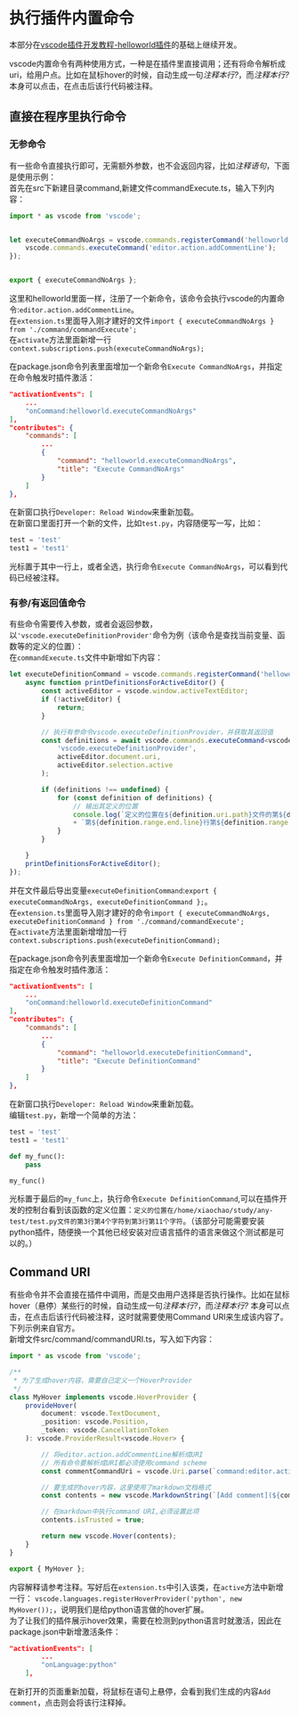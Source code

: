 # 执行插件内置命令

本部分在[vscode插件开发教程-helloworld插件](https://blog.csdn.net/qq_30794691/article/details/113063862)的基础上继续开发。  

vscode内置命令有两种使用方式，一种是在插件里直接调用；还有将命令解析成uri，给用户点。比如在鼠标hover的时候，自动生成一句*注释本行?*，而*注释本行?* 本身可以点击，在点击后该行代码被注释。

## 直接在程序里执行命令

### 无参命令

有一些命令直接执行即可，无需额外参数，也不会返回内容，比如*注释语句*，下面是使用示例：  
首先在src下新建目录command,新建文件commandExecute.ts，输入下列内容：

```typescript
import * as vscode from 'vscode';


let executeCommandNoArgs = vscode.commands.registerCommand('helloworld.executeCommandNoArgs', () => {
    vscode.commands.executeCommand('editor.action.addCommentLine');
});


export { executeCommandNoArgs };
```

这里和helloworld里面一样，注册了一个新命令，该命令会执行vscode的内置命令:`editor.action.addCommentLine`。  
在`extension.ts`里面导入刚才建好的文件`import { executeCommandNoArgs } from './command/commandExecute';`  
在`activate`方法里面新增一行`context.subscriptions.push(executeCommandNoArgs);`  

在package.json命令列表里面增加一个新命令`Execute CommandNoArgs`，并指定在命令触发时插件激活：

```json
"activationEvents": [
    ...
    "onCommand:helloworld.executeCommandNoArgs"
],
"contributes": {
    "commands": [
        ...
        {
            "command": "helloworld.executeCommandNoArgs",
            "title": "Execute CommandNoArgs"
        }
    ]
},
```

在新窗口执行`Developer: Reload Window`来重新加载。  
在新窗口里面打开一个新的文件，比如`test.py`，内容随便写一写，比如：

```python
test = 'test'
test1 = 'test1'
```

光标置于其中一行上，或者全选，执行命令`Execute CommandNoArgs`，可以看到代码已经被注释。

### 有参/有返回值命令

有些命令需要传入参数，或者会返回参数，以`'vscode.executeDefinitionProvider'`命令为例（该命令是查找当前变量、函数等的定义的位置）：  
在`commandExecute.ts`文件中新增如下内容：  

```typescript
let executeDefinitionCommand = vscode.commands.registerCommand('helloworld.executeDefinitionCommand', () => {
    async function printDefinitionsForActiveEditor() {
        const activeEditor = vscode.window.activeTextEditor;
        if (!activeEditor) {
            return;
        }

        // 执行有参命令vscode.executeDefinitionProvider，并获取其返回值
        const definitions = await vscode.commands.executeCommand<vscode.Location[]>(
            'vscode.executeDefinitionProvider',
            activeEditor.document.uri,
            activeEditor.selection.active
        );

        if (definitions !== undefined) {
            for (const definition of definitions) {
                // 输出其定义的位置
                console.log(`定义的位置在${definition.uri.path}文件的第${definition.range.start.line}行第${definition.range.start.character}个字符到`
                + `第${definition.range.end.line}行第${definition.range.end.character}个字符`);
            }
        }

    }
    printDefinitionsForActiveEditor();
});
```

并在文件最后导出变量`executeDefinitionCommand`:`export { executeCommandNoArgs, executeDefinitionCommand };`。  
在`extension.ts`里面导入刚才建好的命令`import { executeCommandNoArgs, executeDefinitionCommand } from './command/commandExecute';`  
在`activate`方法里面新增增加一行`context.subscriptions.push(executeDefinitionCommand);`

在package.json命令列表里面增加一个新命令`Execute DefinitionCommand`，并指定在命令触发时插件激活：

```json
"activationEvents": [
    ...
    "onCommand:helloworld.executeDefinitionCommand"
],
"contributes": {
    "commands": [
        ...
        {
            "command": "helloworld.executeDefinitionCommand",
            "title": "Execute DefinitionCommand"
        }
    ]
},
```

在新窗口执行`Developer: Reload Window`来重新加载。  
编辑`test.py`，新增一个简单的方法：  

```python
test = 'test'
test1 = 'test1'

def my_func():
    pass

my_func()
```

光标置于最后的`my_func`上，执行命令`Execute DefinitionCommand`,可以在插件开发的控制台看到该函数的定义位置：`定义的位置在/home/xiaochao/study/any-test/test.py文件的第3行第4个字符到第3行第11个字符`。（该部分可能需要安装python插件，随便换一个其他已经安装对应语言插件的语言来做这个测试都是可以的。）  

## Command URI

有些命令并不会直接在插件中调用，而是交由用户选择是否执行操作。比如在鼠标hover（悬停）某些行的时候，自动生成一句*注释本行?*，而*注释本行?* 本身可以点击，在点击后该行代码被注释，这时就需要使用Command URI来生成该内容了。 下列示例来自官方。  
新增文件src/command/commandURI.ts，写入如下内容：

```typescript
import * as vscode from 'vscode';

/**
 * 为了生成hover内容，需要自己定义一个HoverProvider
 */
class MyHover implements vscode.HoverProvider {
    provideHover(
        document: vscode.TextDocument,
        _position: vscode.Position,
        _token: vscode.CancellationToken
    ): vscode.ProviderResult<vscode.Hover> {

        // 将editor.action.addCommentLine解析成URI
        // 所有命令要解析成URI都必须使用command scheme
        const commentCommandUri = vscode.Uri.parse(`command:editor.action.addCommentLine`);

        // 要生成的hover内容，这里使用了markdown文档格式
        const contents = new vscode.MarkdownString(`[Add comment](${commentCommandUri})`);

        // 在markdown中执行command URI,必须设置此项
        contents.isTrusted = true;

        return new vscode.Hover(contents);
    }
}

export { MyHover };
```

内容解释请参考注释。写好后在`extension.ts`中引入该类，在`active`方法中新增一行：
`vscode.languages.registerHoverProvider('python', new MyHover());`，说明我们是给python语言做的hover扩展。  
为了让我们的插件展示hover效果，需要在检测到python语言时就激活，因此在package.json中新增激活条件：

```json
"activationEvents": [
        ...
        "onLanguage:python"
    ],
```

在新打开的页面重新加载，将鼠标在语句上悬停，会看到我们生成的内容`Add comment`，点击则会将该行注释掉。
